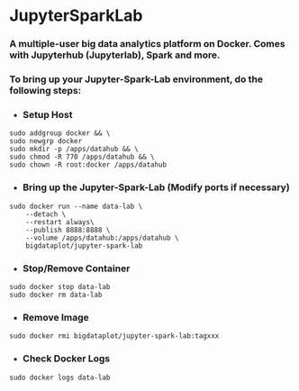 # JupyterSparkLab
### A multiple-user big data analytics platform on Docker. Comes with Jupyterhub (Jupyterlab), Spark and more.

### To bring up your Jupyter-Spark-Lab environment, do the following steps:

- ### Setup Host
```shell
sudo addgroup docker && \
sudo newgrp docker
sudo mkdir -p /apps/datahub && \
sudo chmod -R 770 /apps/datahub && \
sudo chown -R root:docker /apps/datahub
```

- ### Bring up the Jupyter-Spark-Lab (Modify ports if necessary)
```shell
sudo docker run --name data-lab \
    --detach \
    --restart always\
    --publish 8888:8888 \
    --volume /apps/datahub:/apps/datahub \
    bigdataplot/jupyter-spark-lab
```

- ### Stop/Remove Container
```shell
sudo docker stop data-lab
sudo docker rm data-lab
```

- ### Remove Image
```shell
sudo docker rmi bigdataplot/jupyter-spark-lab:tagxxx
```

- ### Check Docker Logs
```shell
sudo docker logs data-lab
```